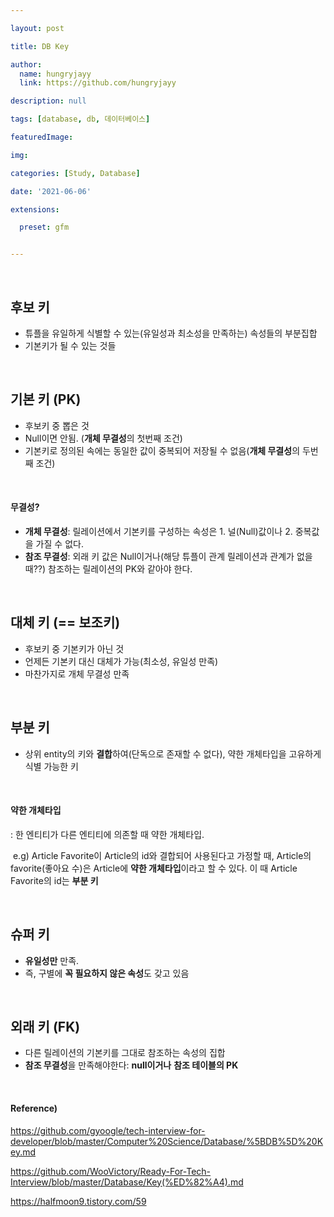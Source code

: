 ```yaml
---

layout: post

title: DB Key

author: 
  name: hungryjayy
  link: https://github.com/hungryjayy

description: null

tags: [database, db, 데이터베이스]

featuredImage: 

img: 

categories: [Study, Database]

date: '2021-06-06'

extensions:

  preset: gfm


---
```


<br>

## 후보 키

* 튜플을 유일하게 식별할 수 있는(유일성과 최소성을 만족하는) 속성들의 부분집합
* 기본키가 될 수 있는 것들

<br>

## 기본 키 (PK)

* 후보키 중 뽑은 것
* Null이면 안됨. (**개체 무결성**의 첫번째 조건)
* 기본키로 정의된 속에는 동일한 값이 중복되어 저장될 수 없음(**개체 무결성**의 두번째 조건)

<br>

#### 무결성?

* **개체 무결성**: 릴레이션에서 기본키를 구성하는 속성은 1. 널(Null)값이나 2. 중복값을 가질 수 없다.
* **참조 무결성**: 외래 키 값은 Null이거나(해당 튜플이 관계 릴레이션과 관계가 없을 때??) 참조하는 릴레이션의 PK와 같아야 한다.

<br>

## 대체 키 (== 보조키)

* 후보키 중 기본키가 아닌 것
* 언제든 기본키 대신 대체가 가능(최소성, 유일성 만족)
* 마찬가지로 개체 무결성 만족

<br>

## 부분 키

* 상위 entity의 키와 **결합**하여(단독으로 존재할 수 없다), 약한 개체타입을 고유하게 식별 가능한 키

<br>

#### 약한 개체타입

: 한 엔티티가 다른 엔티티에 의존할 때 약한 개체타입.

​	e.g) Article Favorite이 Article의 id와 결합되어 사용된다고 가정할 때, Article의 favorite(좋아요 수)은 Article에 **약한 개체타입**이라고 할 수 있다. 이 때 Article Favorite의 id는 **부분 키**

<br>

## 슈퍼 키

* **유일성만** 만족.
* 즉, 구별에 **꼭 필요하지 않은 속성**도 갖고 있음

<br>

## 외래 키 (FK)

* 다른 릴레이션의 기본키를 그대로 참조하는 속성의 집합
* **참조 무결성**을 만족해야한다: **null이거나** **참조 테이블의 PK**

<br>

#### Reference)

https://github.com/gyoogle/tech-interview-for-developer/blob/master/Computer%20Science/Database/%5BDB%5D%20Key.md

https://github.com/WooVictory/Ready-For-Tech-Interview/blob/master/Database/Key(%ED%82%A4).md

https://halfmoon9.tistory.com/59